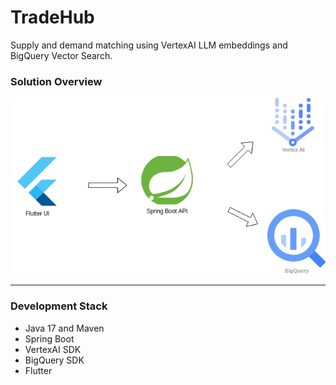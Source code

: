 # TradeHub 
Supply and demand matching using VertexAI LLM embeddings and BigQuery Vector Search.

### Solution Overview
![image](images/architecture.png)

---
### Development Stack
- Java 17 and Maven
- Spring Boot
- VertexAI SDK
- BigQuery SDK
- Flutter
